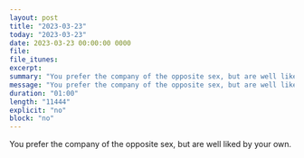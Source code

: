 ```yaml
---
layout: post
title: "2023-03-23"
today: "2023-03-23"
date: 2023-03-23 00:00:00 0000
file:
file_itunes:
excerpt:
summary: "You prefer the company of the opposite sex, but are well liked by your own."
message: "You prefer the company of the opposite sex, but are well liked by your own."
duration: "01:00"
length: "11444"
explicit: "no"
block: "no"
---
```

You prefer the company of the opposite sex, but are well liked by your own.

